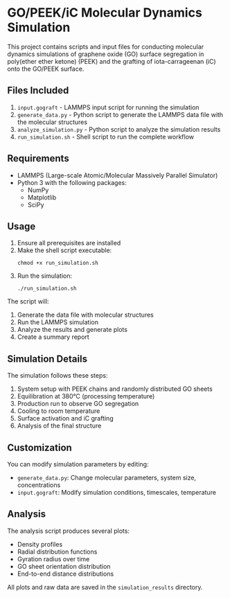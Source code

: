﻿# GO/PEEK/iC Molecular Dynamics Simulation

This project contains scripts and input files for conducting molecular dynamics simulations of graphene oxide (GO) surface segregation in poly(ether ether ketone) (PEEK) and the grafting of iota-carrageenan (iC) onto the GO/PEEK surface.

## Files Included

1. `input.gograft` - LAMMPS input script for running the simulation
2. `generate_data.py` - Python script to generate the LAMMPS data file with the molecular structures
3. `analyze_simulation.py` - Python script to analyze the simulation results
4. `run_simulation.sh` - Shell script to run the complete workflow

## Requirements

- LAMMPS (Large-scale Atomic/Molecular Massively Parallel Simulator)
- Python 3 with the following packages:
  - NumPy
  - Matplotlib
  - SciPy

## Usage

1. Ensure all prerequisites are installed
2. Make the shell script executable:
   ```
   chmod +x run_simulation.sh
   ```
3. Run the simulation:
   ```
   ./run_simulation.sh
   ```

The script will:
1. Generate the data file with molecular structures
2. Run the LAMMPS simulation
3. Analyze the results and generate plots
4. Create a summary report

## Simulation Details

The simulation follows these steps:

1. System setup with PEEK chains and randomly distributed GO sheets
2. Equilibration at 380°C (processing temperature)
3. Production run to observe GO segregation
4. Cooling to room temperature
5. Surface activation and iC grafting
6. Analysis of the final structure

## Customization

You can modify simulation parameters by editing:

- `generate_data.py`: Change molecular parameters, system size, concentrations
- `input.gograft`: Modify simulation conditions, timescales, temperature

## Analysis

The analysis script produces several plots:

- Density profiles
- Radial distribution functions
- Gyration radius over time
- GO sheet orientation distribution
- End-to-end distance distributions

All plots and raw data are saved in the `simulation_results` directory.
